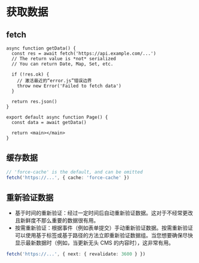 # 获取数据

## fetch

```tsx
async function getData() {
  const res = await fetch('https://api.example.com/...')
  // The return value is *not* serialized
  // You can return Date, Map, Set, etc.
 
  if (!res.ok) {
    // 激活最近的“error.js”错误边界
    throw new Error('Failed to fetch data')
  }
 
  return res.json()
}
 
export default async function Page() {
  const data = await getData()
 
  return <main></main>
}
```

## 缓存数据

```ts
// 'force-cache' is the default, and can be omitted
fetch('https://...', { cache: 'force-cache' })
```

## 重新验证数据

* 基于时间的重新验证：经过一定时间后自动重新验证数据。这对于不经常更改且新鲜度不那么重要的数据很有用。
* 按需重新验证：根据事件（例如表单提交）手动重新验证数据。按需重新验证可以使用基于标签或基于路径的方法立即重新验证数据组。当您想要确保尽快显示最新数据时（例如，当更新无头 CMS 的内容时），这非常有用。

```ts
fetch('https://...', { next: { revalidate: 3600 } })
```